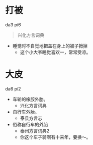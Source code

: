 # 打被
da3 pi6
> 兴化方言词典
- 睡觉时不自觉地把盖在身上的被子掀掉
  - 这个小大爷睡觉喜欢一，常常受凉。

# 大皮
da6 pi2
+ 车轮的橡胶外胎。
  * 兴化方言词典
+ 自行车外胎。
  * 泰县方言志
+ 俗称自行车的外胎
  * 泰州方言词典2
  - 你这个车子骑啊有十来年，要换～。
